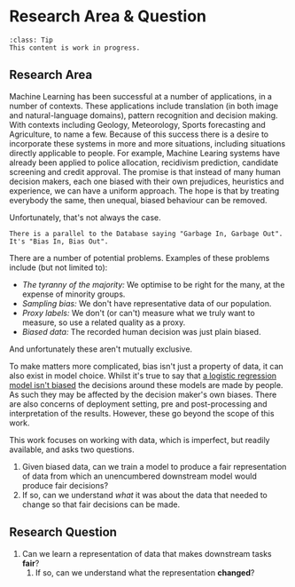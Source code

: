 # Research Area & Question

```{admonition} WIP
:class: Tip
This content is work in progress.
```

## Research Area

Machine Learning has been successful at a number of applications, in a number of contexts.
These applications include translation (in both image and natural-language domains), pattern recognition and decision making.
With contexts including Geology, Meteorology, Sports forecasting and Agriculture, to name a few.
Because of this success there is a desire to incorporate these systems in more and more situations, including situations directly applicable to people.
For example, Machine Learing systems have already been applied to police allocation, recidivism prediction, candidate screening and credit approval.
The promise is that instead of many human decision makers, each one biased with their own prejudices, heuristics and experience, we can have a uniform approach.
The hope is that by treating everybody the same, then unequal, biased behaviour can be removed.

Unfortunately, that's not always the case.

```{note}
There is a parallel to the Database saying "Garbage In, Garbage Out".
It's "Bias In, Bias Out".
```

There are a number of potential problems.
Examples of these problems include (but not limited to):

- _The tyranny of the majority:_ We optimise to be right for the many, at the expense of minority groups.
- _Sampling bias:_ We don't have representative data of our population.
- _Proxy labels:_ We don't (or can't) measure what we truly want to measure, so use a related quality as a proxy.
- _Biased data:_ The recorded human decision was just plain biased.

And unfortunately these aren't mutually exclusive.

To make matters more complicated, bias isn't just a property of data, it can also exist in model choice.
Whilst it's true to say that [a logistic regression model isn't biased](https://twitter.com/ylecun/status/1204008802086817792?s=20) the decisions around these models are made by people.
As such they may be affected by the decision maker's own biases.
There are also concerns of deployment setting, pre and post-processing and interpretation of the results.
However, these go beyond the scope of this work.

This work focuses on working with data, which is imperfect, but readily available, and asks two questions.

1. Given biased data, can we train a model to produce a fair representation of data from which an unencumbered downstream model would produce fair decisions?
2. If so, can we understand _what_ it was about the data that needed to change so that fair decisions can be made.

## Research Question
1. Can we learn a representation of data that makes downstream tasks **fair**?
   1. If so, can we understand what the representation **changed**?
